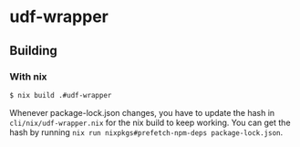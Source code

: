 # udf-wrapper

## Building

### With nix

```sh
$ nix build .#udf-wrapper
```

Whenever package-lock.json changes, you have to update the hash in `cli/nix/udf-wrapper.nix` for the nix build to keep working. You can get the hash by running `nix run nixpkgs#prefetch-npm-deps package-lock.json`.
